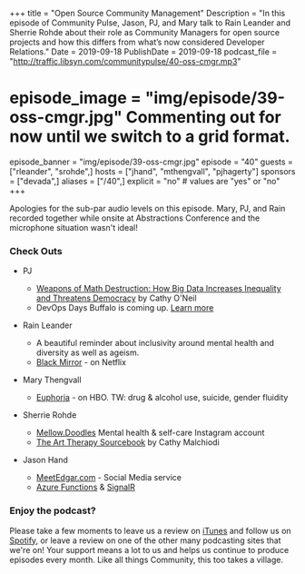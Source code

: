 +++
title = "Open Source Community Management"
Description = "In this episode of Community Pulse, Jason, PJ, and Mary talk to Rain Leander and Sherrie Rohde about their role as Community Managers for open source projects and how this differs from what’s now considered Developer Relations."
Date = 2019-09-18
PublishDate = 2019-09-18
podcast_file = "http://traffic.libsyn.com/communitypulse/40-oss-cmgr.mp3"
# episode_image = "img/episode/39-oss-cmgr.jpg" Commenting out for now until we switch to a grid format.
episode_banner = "img/episode/39-oss-cmgr.jpg"
episode = "40"
guests = ["rleander", "srohde",]
hosts = ["jhand", "mthengvall", "pjhagerty"]
sponsors = ["devada",]
aliases = ["/40",]
explicit = "no" # values are "yes" or "no"
+++

Apologies for the sub-par audio levels on this episode. Mary, PJ, and Rain recorded together while onsite at Abstractions Conference and the microphone situation wasn't ideal!

### Check Outs

* PJ
  * [Weapons of Math Destruction: How Big Data Increases Inequality and Threatens Democracy](https://amzn.to/308SMli) by Cathy O'Neil
  * DevOps Days Buffalo is coming up. [Learn more](https://devopsdays.org/events/2019-buffalo/welcome/)

* Rain Leander
  * A beautiful reminder about inclusivity around mental health and diversity as well as ageism.
  * [Black Mirror](https://www.netflix.com/title/70264888) - on Netflix


* Mary Thengvall
  * [Euphoria](https://www.hbo.com/euphoria) - on HBO. TW: drug & alcohol use, suicide, gender fluidity


* Sherrie Rohde
  * [Mellow.Doodles](https://www.instagram.com/mellow.doodles/) Mental health & self-care Instagram account
  * [The Art Therapy Sourcebook](https://amzn.to/2Qewr1f) by Cathy Malchiodi

* Jason Hand
  * [MeetEdgar.com](https://meetedgar.com/) - Social Media service
  * [Azure Functions](https://cda.ms/11s) & [SignalR](https://cda.ms/11t) 


### Enjoy the podcast?
Please take a few moments to leave us a review on [iTunes](https://itunes.apple.com/us/podcast/community-pulse/id1218368182?mt=2) and follow us on [Spotify](https://open.spotify.com/show/3I7g5WfMSgpWu38zZMjet?si=565TMb81SaWwrJYbAIeOxQ), or leave a review on one of the other many podcasting sites that we're on! Your support means a lot to us and helps us continue to produce episodes every month. Like all things Community, this too takes a village.
